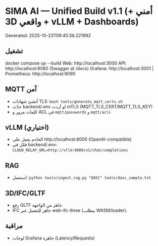 # SIMA AI — Unified Build v1.1 (أمني + 3D واقعي + vLLM + Dashboards)
Generated: 2025-10-23T09:45:56.221982

## تشغيل
docker compose up --build
Web:  http://localhost:3000
API:  http://localhost:8080  (Swagger at /docs)
Grafana: http://localhost:3001  | Prometheus: http://localhost:9090

## MQTT آمن
- أنشئ شهادات TLS: `bash tools/generate_mqtt_certs.sh`
- حدّث backend/.env لو أردت mTLS (MQTT_TLS_CERT/MQTT_TLS_KEY)
- كلمات مرور و ACL في `mqtt/passwords` و `mqtt/acls`

## vLLM (اختياري)
- الخادم يعمل على http://localhost:8000 (OpenAI-compatible)
- فعّل في backend/.env: `CLOUD_RELAY_URL=http://vllm:8000/v1/chat/completions`

## RAG
- استعمل: `python tools/ingest_rag.py "DASC" tools/dasc_sample.txt`

## 3D/IFC/GLTF
- رفع GLTF جاهز من الواجهة.
- IFC جاهز للتفعيل عبر web-ifc-three (يتطلب WASM/loader).

## مراقبة
- لوحات Grafana جاهزة (Latency/Requests)
